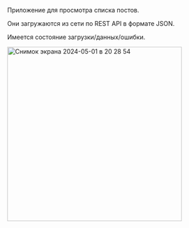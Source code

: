 Приложение для просмотра списка постов.

Они загружаются из сети по REST API в формате JSON.

Имеется состояние загрузки/данных/ошибки.

<img width="400" alt="Снимок экрана 2024-05-01 в 20 28 54" src="https://github.com/AndrewVorotyntsev/AndroidNativePosts/assets/48821142/bacb98ac-e4a3-4b8b-a44a-4faefa0a7a46">

